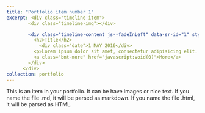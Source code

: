 ```yaml
---
title: "Portfolio item number 1"
excerpt: <div class="timeline-item">
        <div class="timeline-img"></div>

        <div class="timeline-content js--fadeInLeft" data-sr-id="1" style="; visibility: visible;  -webkit-transform: translateX(0) scale(1); opacity: 1;transform: translateX(0) scale(1); opacity: 1;-webkit-transition: -webkit-transform 0.8s ease-in-out 0s, opacity 0.8s ease-in-out 0s; transition: transform 0.8s ease-in-out 0s, opacity 0.8s ease-in-out 0s; ">
          <h2>Title</h2>
       		<div class="date">1 MAY 2016</div>
          <p>Lorem ipsum dolor sit amet, consectetur adipisicing elit. Maxime ipsa ratione omnis alias cupiditate saepe atque totam aperiam sed nulla voluptatem recusandae dolor, nostrum excepturi amet in dolores. Alias, ullam.</p>
          <a class="bnt-more" href="javascript:void(0)">More</a>
        </div>
      </div>
collection: portfolio
---
```


This is an item in your portfolio. It can be have images or nice text. If you name the file .md, it will be parsed as markdown. If you name the file .html, it will be parsed as HTML. 
